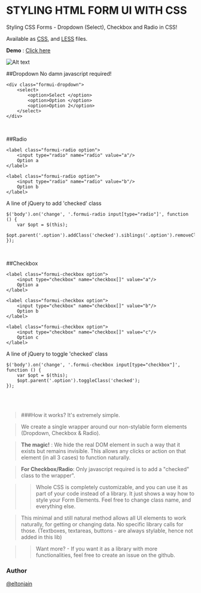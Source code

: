 # STYLING HTML FORM UI WITH CSS
Styling CSS Forms - Dropdown (Select), Checkbox and Radio in CSS!

Available as [CSS](//github.com/scazzy/CSS-FORM-UI/blob/master/css/formui.css), and [LESS](//github.com/scazzy/CSS-FORM-UI/blob/master/css/less/formui.less) files.

**Demo** : [Click here](https://rawgit.com/scazzy/CSS-FORM-UI/master/index.html)

![Alt text](https://i.imgur.com/5GwlKQa.png "Style Form select dropdown radio checkbox in css")

##Dropdown
No damn javascript required!
```
<div class="formui-dropdown">
    <select>
        <option>Select </option>
        <option>Option </option>
        <option>Option 2</option>
    </select>
</div>
```
<br>

##Radio

```
<label class="formui-radio option">
    <input type="radio" name="radio" value="a"/>
    Option a
</label>

<label class="formui-radio option">
    <input type="radio" name="radio" value="b"/>
    Option b
</label>
```

A line of jQuery to add 'checked' class
```
$('body').on('change', '.formui-radio input[type="radio"]', function () {
    var $opt = $(this);
    $opt.parent('.option').addClass('checked').siblings('.option').removeClass('checked');
});
```
<br>

##Checkbox

```
<label class="formui-checkbox option">
    <input type="checkbox" name="checkbox[]" value="a"/>
    Option a
</label>

<label class="formui-checkbox option">
    <input type="checkbox" name="checkbox[]" value="b"/>
    Option b
</label>

<label class="formui-checkbox option">
    <input type="checkbox" name="checkbox[]" value="c"/>
    Option c
</label>
```

A line of jQuery to toggle 'checked' class
```
$('body').on('change', '.formui-checkbox input[type="checkbox"]', function () {
    var $opt = $(this);
    $opt.parent('.option').toggleClass('checked');
});
```


<br><br>


> ###How it works?
> It's extremely simple.

> We create a single wrapper around our non-stylable form elements (Dropdown, Checkbox & Radio).


> **The magic!** : We hide the real DOM element in such a way that it exists but remains invisible. This allows any clicks or action on that element (in all 3 cases) to function naturally. 

> **For Checkbox/Radio**: Only javascript required is to add a "checked" class to the wrapper". 

>> Whole CSS is completely customizable, and you can use it as part of your code instead of a library. It just shows a way how to style your Form Elements. Feel free to change class name, and everything else. 

> This minimal and still natural method allows all UI elements to work naturally, for getting or changing data. No specific library calls for those. (Textboxes, textareas, buttons - are always stylable, hence not added in this lib)


>> Want more? - If you want it as a library with more functionalities, feel free to create an issue on the github.



### Author
[@eltonjain](http://twitter.com/eltonjain)
